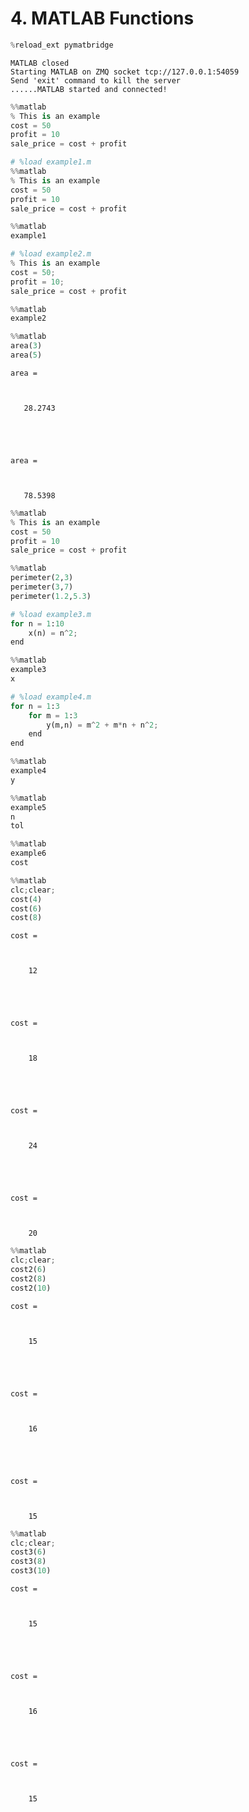
# 4. MATLAB Functions 


```python
%reload_ext pymatbridge
```

    MATLAB closed
    Starting MATLAB on ZMQ socket tcp://127.0.0.1:54059
    Send 'exit' command to kill the server
    ......MATLAB started and connected!
    


```python
%%matlab
% This is an example
cost = 50
profit = 10
sale_price = cost + profit
```


```python
# %load example1.m
%%matlab
% This is an example
cost = 50
profit = 10
sale_price = cost + profit
```


```python
%%matlab
example1
```


```python
# %load example2.m
% This is an example
cost = 50;
profit = 10;
sale_price = cost + profit
```


```python
%%matlab
example2
```


```python
%%matlab
area(3)
area(5)
```


    
    area =
    
       28.2743
    
    
    area =
    
       78.5398
    




```python
%%matlab
% This is an example
cost = 50
profit = 10
sale_price = cost + profit
```


```python
%%matlab
perimeter(2,3)
perimeter(3,7)
perimeter(1.2,5.3)   
```


```python
# %load example3.m
for n = 1:10
	x(n) = n^2;
end
```


```python
%%matlab
example3
x
```


```python
# %load example4.m
for n = 1:3
	for m = 1:3
		y(m,n) = m^2 + m*n + n^2;
	end
end
```


```python
%%matlab
example4
y
```


```python
%%matlab
example5
n
tol
```


```python
%%matlab
example6
cost
```


```python
%%matlab
clc;clear;
cost(4)
cost(6)
cost(8)
```


    
    cost =
    
        12
    
    
    cost =
    
        18
    
    
    cost =
    
        24
    
    
    cost =
    
        20
    




```python
%%matlab
clc;clear;
cost2(6)
cost2(8)
cost2(10)
```


    
    cost =
    
        15
    
    
    cost =
    
        16
    
    
    cost =
    
        15
    




```python
%%matlab
clc;clear;
cost3(6)
cost3(8)
cost3(10)
```


    
    cost =
    
        15
    
    
    cost =
    
        16
    
    
    cost =
    
        15
    




```python

```
